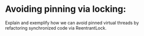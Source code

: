 # Avoiding pinning via locking:

Explain and exemplify how we can avoid pinned virtual threads by refactoring synchronized code via ReentrantLock.